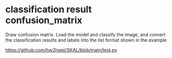 # classification result confusion_matrix
Draw confusion matrix.  Load the model and classify the image, and convert the classification results and labels into the list format shown in the example

https://github.com/hw2hwei/SKAL/blob/main/test.py
